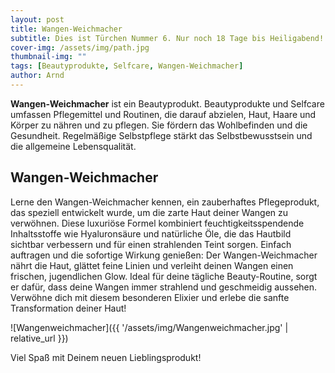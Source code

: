 ```yaml
---
layout: post
title: Wangen-Weichmacher
subtitle: Dies ist Türchen Nummer 6. Nur noch 18 Tage bis Heiligabend!
cover-img: /assets/img/path.jpg
thumbnail-img: ""
tags: [Beautyprodukte, Selfcare, Wangen-Weichmacher]
author: Arnd
---
```


**Wangen-Weichmacher** ist ein Beautyprodukt. Beautyprodukte und Selfcare umfassen Pflegemittel und Routinen, die darauf abzielen, Haut, Haare und Körper zu nähren und zu pflegen. Sie fördern das Wohlbefinden und die Gesundheit. Regelmäßige Selbstpflege stärkt das Selbstbewusstsein und die allgemeine Lebensqualität.

## Wangen-Weichmacher

Lerne den Wangen-Weichmacher kennen, ein zauberhaftes Pflegeprodukt, das speziell entwickelt wurde, um die zarte Haut deiner Wangen zu verwöhnen. Diese luxuriöse Formel kombiniert feuchtigkeitsspendende Inhaltsstoffe wie Hyaluronsäure und natürliche Öle, die das Hautbild sichtbar verbessern und für einen strahlenden Teint sorgen. Einfach auftragen und die sofortige Wirkung genießen: Der Wangen-Weichmacher nährt die Haut, glättet feine Linien und verleiht deinen Wangen einen frischen, jugendlichen Glow. Ideal für deine tägliche Beauty-Routine, sorgt er dafür, dass deine Wangen immer strahlend und geschmeidig aussehen. Verwöhne dich mit diesem besonderen Elixier und erlebe die sanfte Transformation deiner Haut!

![Wangenweichmacher]({{ '/assets/img/Wangenweichmacher.jpg' | relative_url }})

Viel Spaß mit Deinem neuen Lieblingsprodukt!
